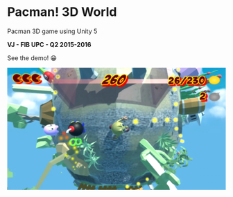 # Pacman! 3D World

Pacman 3D game using Unity 5

**VJ - FIB UPC - Q2 2015-2016**

See the demo! :grin:
  
[![R-Type](/Assets/Images/pacman-screenshot.png)](https://www.youtube.com/watch?v=fPmqXk4-pac)
  
